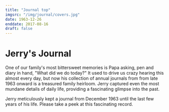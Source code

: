```yaml
---
title: "Journal top"
imgsrc: "/img/journal/covers.jpg"
date: 1963-12-26
enddate: 2017-08-16
draft: false
---
```


# Jerry's Journal
One of our family's most bittersweet memories is Papa asking, pen and diary in hand, "What did we do today?" It used to drive us crazy hearing this almost every day, but now his collection of annual journals from from late 1963 onward is a treasured family heirloom. Jerry captured even the most mundane details of daily life, providing a fascinating glimpse into the past.

Jerry meticulously kept a journal from December 1963 until the last few years of his life. Please take a peek at this fascinating record.
